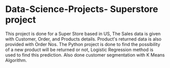 # Data-Science-Projects- Superstore project
This project is done for a Super Store based in US, The Sales data is given with Customer, Order, and Products details. 
Product's returned data is also provided with Order Nos.
The Python project is done to find the possibility of a new product will be returned or not, Logistic Regression method is used to find this prediction.
Also done customer segmentation with K Means Algorithm.
